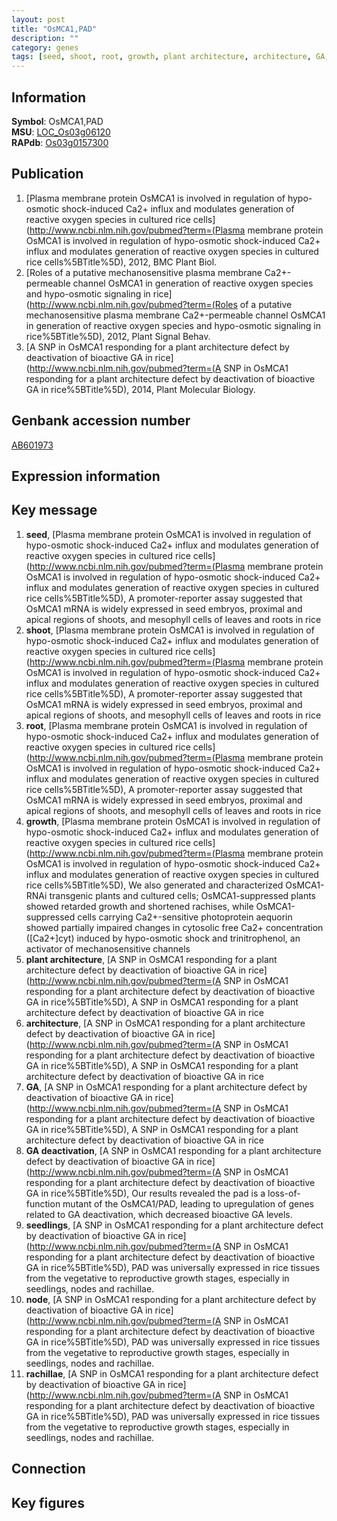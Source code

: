 ```yaml
---
layout: post
title: "OsMCA1,PAD"
description: ""
category: genes
tags: [seed, shoot, root, growth, plant architecture, architecture, GA, GA deactivation, seedlings, node, rachillae, Gene]
---
```


## Information
__Symbol__: OsMCA1,PAD  
__MSU__: [LOC_Os03g06120](http://rice.plantbiology.msu.edu/cgi-bin/ORF_infopage.cgi?orf=LOC_Os03g06120)  
__RAPdb__: [Os03g0157300](http://rapdb.dna.affrc.go.jp/viewer/gbrowse_details/irgsp1?name=Os03g0157300)  

## Publication
1. [Plasma membrane protein OsMCA1 is involved in regulation of hypo-osmotic shock-induced Ca2+ influx and modulates generation of reactive oxygen species in cultured rice cells](http://www.ncbi.nlm.nih.gov/pubmed?term=(Plasma membrane protein OsMCA1 is involved in regulation of hypo-osmotic shock-induced Ca2+ influx and modulates generation of reactive oxygen species in cultured rice cells%5BTitle%5D), 2012, BMC Plant Biol.
2. [Roles of a putative mechanosensitive plasma membrane Ca2+-permeable channel OsMCA1 in generation of reactive oxygen species and hypo-osmotic signaling in rice](http://www.ncbi.nlm.nih.gov/pubmed?term=(Roles of a putative mechanosensitive plasma membrane Ca2+-permeable channel OsMCA1 in generation of reactive oxygen species and hypo-osmotic signaling in rice%5BTitle%5D), 2012, Plant Signal Behav.
3. [A SNP in OsMCA1 responding for a plant architecture defect by deactivation of bioactive GA in rice](http://www.ncbi.nlm.nih.gov/pubmed?term=(A SNP in OsMCA1 responding for a plant architecture defect by deactivation of bioactive GA in rice%5BTitle%5D), 2014, Plant Molecular Biology.

## Genbank accession number
[AB601973](http://www.ncbi.nlm.nih.gov/nuccore/AB601973)

## Expression information

## Key message
1. __seed__, [Plasma membrane protein OsMCA1 is involved in regulation of hypo-osmotic shock-induced Ca2+ influx and modulates generation of reactive oxygen species in cultured rice cells](http://www.ncbi.nlm.nih.gov/pubmed?term=(Plasma membrane protein OsMCA1 is involved in regulation of hypo-osmotic shock-induced Ca2+ influx and modulates generation of reactive oxygen species in cultured rice cells%5BTitle%5D),  A promoter-reporter assay suggested that OsMCA1 mRNA is widely expressed in seed embryos, proximal and apical regions of shoots, and mesophyll cells of leaves and roots in rice
2. __shoot__, [Plasma membrane protein OsMCA1 is involved in regulation of hypo-osmotic shock-induced Ca2+ influx and modulates generation of reactive oxygen species in cultured rice cells](http://www.ncbi.nlm.nih.gov/pubmed?term=(Plasma membrane protein OsMCA1 is involved in regulation of hypo-osmotic shock-induced Ca2+ influx and modulates generation of reactive oxygen species in cultured rice cells%5BTitle%5D),  A promoter-reporter assay suggested that OsMCA1 mRNA is widely expressed in seed embryos, proximal and apical regions of shoots, and mesophyll cells of leaves and roots in rice
3. __root__, [Plasma membrane protein OsMCA1 is involved in regulation of hypo-osmotic shock-induced Ca2+ influx and modulates generation of reactive oxygen species in cultured rice cells](http://www.ncbi.nlm.nih.gov/pubmed?term=(Plasma membrane protein OsMCA1 is involved in regulation of hypo-osmotic shock-induced Ca2+ influx and modulates generation of reactive oxygen species in cultured rice cells%5BTitle%5D),  A promoter-reporter assay suggested that OsMCA1 mRNA is widely expressed in seed embryos, proximal and apical regions of shoots, and mesophyll cells of leaves and roots in rice
4. __growth__, [Plasma membrane protein OsMCA1 is involved in regulation of hypo-osmotic shock-induced Ca2+ influx and modulates generation of reactive oxygen species in cultured rice cells](http://www.ncbi.nlm.nih.gov/pubmed?term=(Plasma membrane protein OsMCA1 is involved in regulation of hypo-osmotic shock-induced Ca2+ influx and modulates generation of reactive oxygen species in cultured rice cells%5BTitle%5D),  We also generated and characterized OsMCA1-RNAi transgenic plants and cultured cells; OsMCA1-suppressed plants showed retarded growth and shortened rachises, while OsMCA1-suppressed cells carrying Ca2+-sensitive photoprotein aequorin showed partially impaired changes in cytosolic free Ca2+ concentration ([Ca2+]cyt) induced by hypo-osmotic shock and trinitrophenol, an activator of mechanosensitive channels
5. __plant architecture__, [A SNP in OsMCA1 responding for a plant architecture defect by deactivation of bioactive GA in rice](http://www.ncbi.nlm.nih.gov/pubmed?term=(A SNP in OsMCA1 responding for a plant architecture defect by deactivation of bioactive GA in rice%5BTitle%5D), A SNP in OsMCA1 responding for a plant architecture defect by deactivation of bioactive GA in rice
6. __architecture__, [A SNP in OsMCA1 responding for a plant architecture defect by deactivation of bioactive GA in rice](http://www.ncbi.nlm.nih.gov/pubmed?term=(A SNP in OsMCA1 responding for a plant architecture defect by deactivation of bioactive GA in rice%5BTitle%5D), A SNP in OsMCA1 responding for a plant architecture defect by deactivation of bioactive GA in rice
7. __GA__, [A SNP in OsMCA1 responding for a plant architecture defect by deactivation of bioactive GA in rice](http://www.ncbi.nlm.nih.gov/pubmed?term=(A SNP in OsMCA1 responding for a plant architecture defect by deactivation of bioactive GA in rice%5BTitle%5D), A SNP in OsMCA1 responding for a plant architecture defect by deactivation of bioactive GA in rice
8. __GA deactivation__, [A SNP in OsMCA1 responding for a plant architecture defect by deactivation of bioactive GA in rice](http://www.ncbi.nlm.nih.gov/pubmed?term=(A SNP in OsMCA1 responding for a plant architecture defect by deactivation of bioactive GA in rice%5BTitle%5D), Our results revealed the pad is a loss-of-function mutant of the OsMCA1/PAD, leading to upregulation of genes related to GA deactivation, which decreased bioactive GA levels.
9. __seedlings__, [A SNP in OsMCA1 responding for a plant architecture defect by deactivation of bioactive GA in rice](http://www.ncbi.nlm.nih.gov/pubmed?term=(A SNP in OsMCA1 responding for a plant architecture defect by deactivation of bioactive GA in rice%5BTitle%5D), PAD was universally expressed in rice tissues from the vegetative to reproductive growth stages, especially in seedlings, nodes and rachillae.
10. __node__, [A SNP in OsMCA1 responding for a plant architecture defect by deactivation of bioactive GA in rice](http://www.ncbi.nlm.nih.gov/pubmed?term=(A SNP in OsMCA1 responding for a plant architecture defect by deactivation of bioactive GA in rice%5BTitle%5D), PAD was universally expressed in rice tissues from the vegetative to reproductive growth stages, especially in seedlings, nodes and rachillae.
11. __rachillae__, [A SNP in OsMCA1 responding for a plant architecture defect by deactivation of bioactive GA in rice](http://www.ncbi.nlm.nih.gov/pubmed?term=(A SNP in OsMCA1 responding for a plant architecture defect by deactivation of bioactive GA in rice%5BTitle%5D), PAD was universally expressed in rice tissues from the vegetative to reproductive growth stages, especially in seedlings, nodes and rachillae.

## Connection

## Key figures


